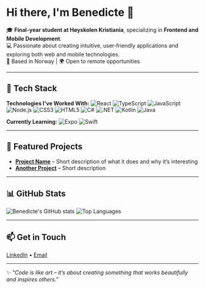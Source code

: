 # Hi there, I'm Benedicte 👋

🎓 **Final-year student at Høyskolen Kristiania**, specializing in **Frontend and Mobile Development**.  
💻 Passionate about creating intuitive, user‑friendly applications and exploring both web and mobile technologies.  
📍 Based in Norway | 🌍 Open to remote opportunities

---

## 🚀 Tech Stack

**Technologies I've Worked With:**
![React](https://img.shields.io/badge/-React-61DAFB?logo=react&logoColor=000)
![TypeScript](https://img.shields.io/badge/-TypeScript-3178C6?logo=typescript&logoColor=fff)
![JavaScript](https://img.shields.io/badge/-JavaScript-F7DF1E?logo=javascript&logoColor=000)
![Node.js](https://img.shields.io/badge/-Node.js-339933?logo=node.js&logoColor=fff)
![CSS3](https://img.shields.io/badge/-CSS3-1572B6?logo=css3&logoColor=fff)
![HTML5](https://img.shields.io/badge/-HTML5-E34F26?logo=html5&logoColor=fff)
![C#](https://img.shields.io/badge/-C%23-239120?logo=c-sharp&logoColor=fff)
![.NET](https://img.shields.io/badge/-.NET-512BD4?logo=dotnet&logoColor=fff)
![Kotlin](https://img.shields.io/badge/-Kotlin-0095D5?logo=kotlin&logoColor=fff)
![Java](https://img.shields.io/badge/-Java-007396?logo=java&logoColor=fff)

**Currently Learning:**
![Expo](https://img.shields.io/badge/-Expo-000020?logo=expo&logoColor=fff)
![Swift](https://img.shields.io/badge/-Swift-FA7343?logo=swift&logoColor=fff)

---

## 📌 Featured Projects
- [**Project Name**](https://github.com/yourusername/project) – Short description of what it does and why it’s interesting
- [**Another Project**](https://github.com/yourusername/project2) – Short description

---

## 📊 GitHub Stats
![Benedicte's GitHub stats](https://github-readme-stats.vercel.app/api?username=BENEDICTEITS&show_icons=true&theme=radical)
![Top Languages](https://github-readme-stats.vercel.app/api/top-langs/?username=BENEDICTEITS&layout=compact&theme=radical)

---

## 📫 Get in Touch
[LinkedIn](linkedin.com/in/benedicte-skudvig) • [Email](mailto:benedicte.i.t.s@hotmail.com)

---

✨ *"Code is like art – it’s about creating something that works beautifully and inspires others."*
